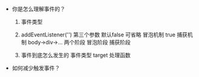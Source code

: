 - 你是怎么理解事件的？
    1. 事件类型
    2. addEventListener('')
        第三个参数 默认false 可省略 冒泡机制
        true 捕获机制       body->div->...
        两个阶段  冒泡阶段  捕获阶段

    3. 事件到底怎么发生的
        事件类型 target 处理函数 


- 如何减少触发事件？
